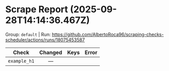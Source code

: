 # Scrape Report (2025-09-28T14:14:36.467Z)

Group: `default`  |  Run: https://github.com/AlbertoRoca96/scraping-checks-scheduler/actions/runs/18075453587

| Check | Changed | Keys | Error |
|---|:---:|:--|:--|
| `example_h1` | — |  |  |

